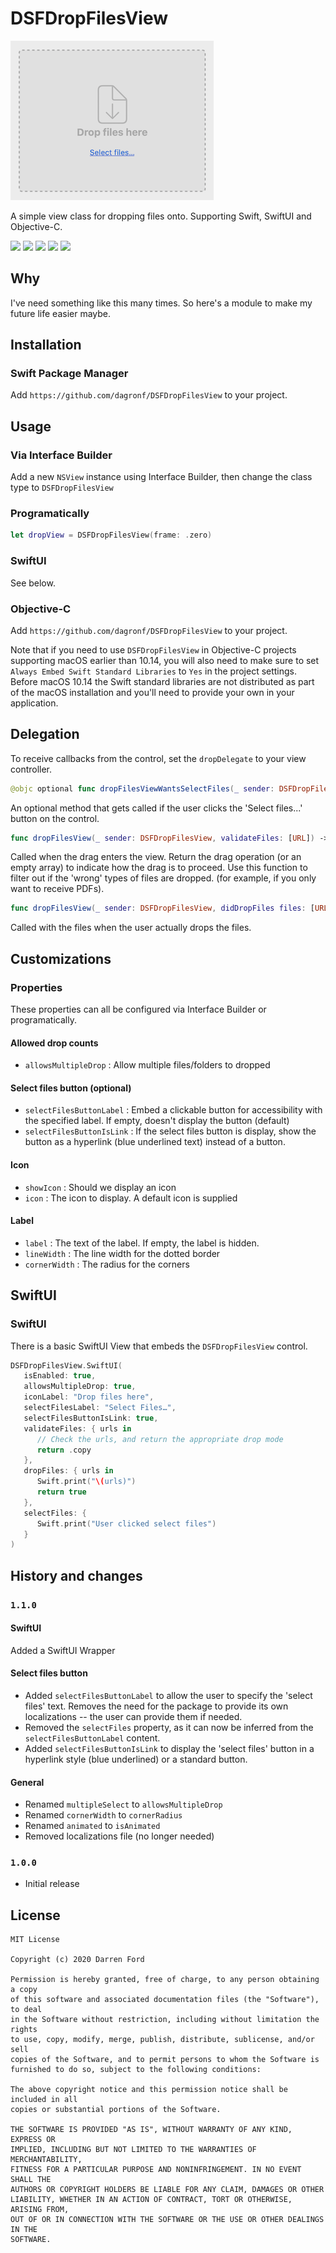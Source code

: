 # DSFDropFilesView

![](https://github.com/dagronf/dagronf.github.io/blob/master/art/projects/DSFDropFilesView/screenshot.png?raw=true)

A simple view class for dropping files onto. Supporting Swift, SwiftUI and Objective-C.

![](https://img.shields.io/github/v/tag/dagronf/DSFDropFilesView) ![](https://img.shields.io/badge/macOS-10.11+-red) ![](https://img.shields.io/badge/Swift-5.0-orange.svg)
![](https://img.shields.io/badge/License-MIT-lightgrey) [![](https://img.shields.io/badge/spm-compatible-brightgreen.svg?style=flat)](https://swift.org/package-manager)


## Why

I've need something like this many times. So here's a module to make my future life easier maybe.

## Installation

### Swift Package Manager

Add `https://github.com/dagronf/DSFDropFilesView` to your project.

## Usage

### Via Interface Builder

Add a new `NSView` instance using Interface Builder, then change the class type to `DSFDropFilesView`

### Programatically

```swift
let dropView = DSFDropFilesView(frame: .zero)
```

### SwiftUI

See below.

### Objective-C

Add `https://github.com/dagronf/DSFDropFilesView` to your project.

Note that if you need to use `DSFDropFilesView` in Objective-C projects supporting macOS earlier than 10.14, you will also need to make sure to set `Always Embed Swift Standard Libraries` to `Yes` in the project settings. Before macOS 10.14 the Swift standard libraries are not distributed as part of the macOS installation and you'll need to provide your own in your application.

## Delegation

To receive callbacks from the control, set the `dropDelegate` to your view controller.

```swift
@objc optional func dropFilesViewWantsSelectFiles(_ sender: DSFDropFilesView)
```
An optional method that gets called if the user clicks the 'Select files...' button on the control.

```swift
func dropFilesView(_ sender: DSFDropFilesView, validateFiles: [URL]) -> NSDragOperation
```
Called when the drag enters the view. Return the drag operation (or an empty array) to indicate how the drag is to proceed. Use this function to filter out if the 'wrong' types of files are dropped. (for example, if you only want to receive PDFs).

```swift
func dropFilesView(_ sender: DSFDropFilesView, didDropFiles files: [URL]) -> Bool
```
Called with the files when the user actually drops the files.

## Customizations

### Properties

These properties can all be configured via Interface Builder or programatically.

#### Allowed drop counts

* `allowsMultipleDrop` : Allow multiple files/folders to dropped

#### Select files button (optional)

* `selectFilesButtonLabel` : Embed a clickable button for accessibility with the specified label. If empty, doesn't display the button (default)
* `selectFilesButtonIsLink` : If the select files button is display, show the button as a hyperlink (blue underlined text) instead of a button.

#### Icon

* `showIcon` : Should we display an icon
* `icon` : The icon to display. A default icon is supplied

#### Label

* `label` : The text of the label. If empty, the label is hidden.
* `lineWidth` : The line width for the dotted border
* `cornerWidth` : The radius for the corners

## SwiftUI

### SwiftUI

There is a basic SwiftUI View that embeds the `DSFDropFilesView` control.

```swift
DSFDropFilesView.SwiftUI(
   isEnabled: true,
   allowsMultipleDrop: true,
   iconLabel: "Drop files here",
   selectFilesLabel: "Select Files…",
   selectFilesButtonIsLink: true,
   validateFiles: { urls in
      // Check the urls, and return the appropriate drop mode
      return .copy
   },
   dropFiles: { urls in
      Swift.print("\(urls)")
      return true
   },
   selectFiles: {
      Swift.print("User clicked select files")
   }
)
```

## History and changes

### `1.1.0`

#### SwiftUI

Added a SwiftUI Wrapper

#### Select files button

* Added `selectFilesButtonLabel` to allow the user to specify the 'select files' text. Removes the need for the package to provide its own localizations -- the user can provide them if needed.
* Removed the `selectFiles` property, as it can now be inferred from the `selectFilesButtonLabel` content.
* Added `selectFilesButtonIsLink` to display the 'select files' button in a hyperlink style (blue underlined) or a standard button.

#### General

* Renamed `multipleSelect` to `allowsMultipleDrop`
* Renamed `cornerWidth` to `cornerRadius`
* Renamed `animated` to `isAnimated`
* Removed localizations file (no longer needed)

### `1.0.0`

* Initial release

## License

```
MIT License

Copyright (c) 2020 Darren Ford

Permission is hereby granted, free of charge, to any person obtaining a copy
of this software and associated documentation files (the "Software"), to deal
in the Software without restriction, including without limitation the rights
to use, copy, modify, merge, publish, distribute, sublicense, and/or sell
copies of the Software, and to permit persons to whom the Software is
furnished to do so, subject to the following conditions:

The above copyright notice and this permission notice shall be included in all
copies or substantial portions of the Software.

THE SOFTWARE IS PROVIDED "AS IS", WITHOUT WARRANTY OF ANY KIND, EXPRESS OR
IMPLIED, INCLUDING BUT NOT LIMITED TO THE WARRANTIES OF MERCHANTABILITY,
FITNESS FOR A PARTICULAR PURPOSE AND NONINFRINGEMENT. IN NO EVENT SHALL THE
AUTHORS OR COPYRIGHT HOLDERS BE LIABLE FOR ANY CLAIM, DAMAGES OR OTHER
LIABILITY, WHETHER IN AN ACTION OF CONTRACT, TORT OR OTHERWISE, ARISING FROM,
OUT OF OR IN CONNECTION WITH THE SOFTWARE OR THE USE OR OTHER DEALINGS IN THE
SOFTWARE.
```
